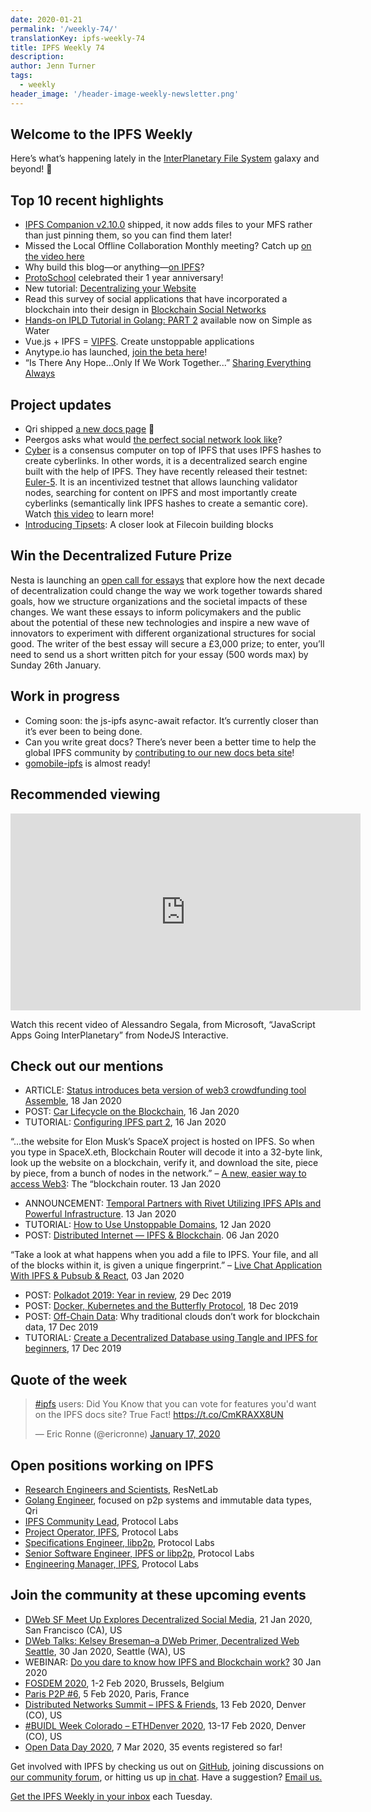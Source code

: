 ```yaml
---
date: 2020-01-21
permalink: '/weekly-74/'
translationKey: ipfs-weekly-74
title: IPFS Weekly 74
description:
author: Jenn Turner
tags:
  - weekly
header_image: '/header-image-weekly-newsletter.png'
---
```


## Welcome to the IPFS Weekly

Here’s what’s happening lately in the [InterPlanetary File System](https://ipfs.io/) galaxy and beyond! 🚀

## Top 10 recent highlights

- [IPFS Companion v2.10.0](https://github.com/ipfs-shipyard/ipfs-companion/releases/tag/v2.10.0) shipped, it now adds files to your MFS rather than just pinning them, so you can find them later!
- Missed the Local Offline Collaboration Monthly meeting? Catch up [on the video here](https://www.youtube.com/watch?v=JNdVzO4YXZY&feature=youtu.be)
- Why build this blog—or anything—[on IPFS](http://teetotality.blog/posts/why-ipfs/)?
- [ProtoSchool](https://twitter.com/ProtoSchool/status/1217288554650505217?s=20) celebrated their 1 year anniversary!
- New tutorial: [Decentralizing your Website](https://towardsdatascience.com/decentralizing-your-website-f5bca765f9ed)
- Read this survey of social applications that have incorporated a blockchain into their design in [Blockchain Social Networks](https://medium.com/@jaygraber/blockchain-social-networks-c941fb337970)
- [Hands-on IPLD Tutorial in Golang: PART 2](https://simpleaswater.com/hands-on-ipld-tutorial-in-golang-2/) available now on Simple as Water
- Vue.js + IPFS = [VIPFS](https://github.com/Ideea-inc/vipfs). Create unstoppable applications
- Anytype.io has launched, [join the beta here](https://www.anytype.io/)!
- “Is There Any Hope…Only If We Work Together...” [Sharing Everything Always](https://medium.com/@tjayrush/simple-undeniable-facts-2e74f0e71bd5)

## Project updates

- Qri shipped [a new docs page](https://qri.io/docs/) 🎉
- Peergos asks what would [the perfect social network look like](https://peergos.org/posts/perfect-social-network)?
- [Cyber](https://cyber.page/) is a consensus computer on top of IPFS that uses IPFS hashes to create cyberlinks. In other words, it is a decentralized search engine built with the help of IPFS. They have recently released their testnet: [Euler-5](https://github.com/cybercongress/cyberd/releases). It is an incentivized testnet that allows launching validator nodes, searching for content on IPFS and most importantly create cyberlinks (semantically link IPFS hashes to create a semantic core). Watch [this video](https://www.youtube.com/watch?v=RS6w6wiAag4) to learn more!
- [Introducing Tipsets](https://filecoin.io/blog/tipsets-family-based-approach-to-consensus/): A closer look at Filecoin building blocks

## Win the Decentralized Future Prize

Nesta is launching an [open call for essays](https://www.nesta.org.uk/blog/decentralised-future-prize/) that explore how the next decade of decentralization could change the way we work together towards shared goals, how we structure organizations and the societal impacts of these changes. We want these essays to inform policymakers and the public about the potential of these new technologies and inspire a new wave of innovators to experiment with different organizational structures for social good. The writer of the best essay will secure a £3,000 prize; to enter, you’ll need to send us a short written pitch for your essay (500 words max) by Sunday 26th January.

## Work in progress

- Coming soon: the js-ipfs async-await refactor. It’s currently closer than it’s ever been to being done.
- Can you write great docs? There’s never been a better time to help the global IPFS community by [contributing to our new docs beta site](https://docs.ipfs.io/project/contribute/#documentation)!
- [gomobile-ipfs](https://github.com/ipfs/go-ipfs-api/pull/202) is almost ready!

## Recommended viewing

<iframe width="560" height="315" src="https://www.youtube.com/embed/OY-YnkVHJcc" frameborder="0" allow="accelerometer; autoplay; encrypted-media; gyroscope; picture-in-picture" allowfullscreen></iframe>

Watch this recent video of Alessandro Segala, from Microsoft, “JavaScript Apps Going InterPlanetary” from NodeJS Interactive.

## Check out our mentions

- ARTICLE: [Status introduces beta version of web3 crowdfunding tool Assemble](https://www.cryptoninjas.net/2020/01/18/status-introduces-beta-version-of-web3-crowdfunding-tool-assemble/), 18 Jan 2020
- POST: [Car Lifecycle on the Blockchain](https://medium.com/@dmitriykim/car-lifecycle-on-the-blockchain-e57dc91424fd), 16 Jan 2020
- TUTORIAL: [Configuring IPFS part 2](https://dev.to/azwyane/configuring-ipfs-part-2-227c), 16 Jan 2020

“...the website for Elon Musk’s SpaceX project is hosted on IPFS. So when you type in SpaceX.eth, Blockchain Router will decode it into a 32-byte link, look up the website on a blockchain, verify it, and download the site, piece by piece, from a bunch of nodes in the network.” – [A new, easier way to access Web3](https://decrypt.co/16524/a-new-easier-way-to-access-web3-the-blockchain-router): The “blockchain router. 13 Jan 2020

- ANNOUNCEMENT: [Temporal Partners with Rivet Utilizing IPFS APIs and Powerful Infrastructure](https://medium.com/temporal-cloud/temporal-partners-with-rivet-utilizing-ipfs-apis-and-powerful-infrastructure-b463721264b0). 13 Jan 2020
- TUTORIAL: [How to Use Unstoppable Domains](https://medium.com/tuneintodetuned/c%C3%B3mo-usar-unstoppable-domains-96ef25f3a891), 12 Jan 2020
- POST: [Distributed Internet — IPFS & Blockchain](https://medium.com/@info_15033/distributed-internet-ipfs-blockchain-f37f8eec020c). 06 Jan 2020

“Take a look at what happens when you add a file to IPFS. Your file, and all of the blocks within it, is given a unique fingerprint.” – [Live Chat Application With IPFS & Pubsub & React](https://medium.com/@rajesh.t_91497/live-chat-application-with-ipfs-pubsub-react-cd20d3c4bccd), 03 Jan 2020

- POST: [Polkadot 2019: Year in review](https://medium.com/polkadot-network/polkadot-2019-year-in-review-8c852ef42668), 29 Dec 2019
- POST: [Docker, Kubernetes and the Butterfly Protocol](https://medium.com/butterfly-protocol/docker-kubernetes-and-the-butterfly-protocol-9ca67b2d5a01), 18 Dec 2019
- POST: [Off-Chain Data](https://medium.com/pinata/off-chain-data-63bca5a9c266): Why traditional clouds don’t work for blockchain data, 17 Dec 2019
- TUTORIAL: [Create a Decentralized Database using Tangle and IPFS for beginners](https://medium.com/coinmonks/create-a-database-using-tangle-and-ipfs-for-beginners-5cd5228ba830), 17 Dec 2019

## Quote of the week

<blockquote class="twitter-tweet"><p lang="en" dir="ltr"><a href="https://twitter.com/hashtag/ipfs?src=hash&amp;ref_src=twsrc%5Etfw">#ipfs</a> users: Did You Know that you can vote for features you&#39;d want on the IPFS docs site? True Fact! <a href="https://t.co/CmKRAXX8UN">https://t.co/CmKRAXX8UN</a></p>&mdash; Eric Ronne (@ericronne) <a href="https://twitter.com/ericronne/status/1218209237676982272?ref_src=twsrc%5Etfw">January 17, 2020</a></blockquote> <script async src="https://platform.twitter.com/widgets.js" charset="utf-8"></script>

## Open positions working on IPFS

- [Research Engineers and Scientists](https://research.protocol.ai/posts/201912-resnetlab-launch/), ResNetLab
- [Golang Engineer](https://twitter.com/qri_io/status/1207709551828635656?s=20), focused on p2p systems and immutable data types, Qri
- [IPFS Community Lead](https://jobs.lever.co/protocol/71c4a9b9-af90-4ce9-9dba-8b72507997bf), Protocol Labs
- [Project Operator, IPFS](https://jobs.lever.co/protocol/135cecff-ecc4-49ca-b516-61b63fd4d9ef), Protocol Labs
- [Specifications Engineer, libp2p](https://jobs.lever.co/protocol/0ee37e17-5fb3-4b0f-8559-e5fca363e268), Protocol Labs
- [Senior Software Engineer, IPFS or libp2p](https://jobs.lever.co/protocol/82793e56-124f-484c-bf13-357ef0b45bc6), Protocol Labs
- [Engineering Manager, IPFS](https://jobs.lever.co/protocol/3f0787e8-58b3-4122-a1ea-424561d2658f), Protocol Labs

## Join the community at these upcoming events

- [DWeb SF Meet Up Explores Decentralized Social Media](https://www.meetup.com/dwebsf/events/267899235/?rv=ea1_v2&_xtd=gatlbWFpbF9jbGlja9oAJDA0MjNkYjZkLWEyYWEtNGY1YS1iY2QwLTM3YjhjNDU3NTdlZQ), 21 Jan 2020, San Francisco (CA), US
- [DWeb Talks: Kelsey Breseman–a DWeb Primer, Decentralized Web Seattle](https://www.meetup.com/ProtoSchool-Seattle-Learn-to-Make-the-Decentralized-Web/events/267123900/), 30 Jan 2020, Seattle (WA), US
- WEBINAR: [Do you dare to know how IPFS and Blockchain work?](https://marketing.createsend1.com/t/ViewEmail/y/1D97557C38316695) 30 Jan 2020
- [FOSDEM 2020](https://fosdem.org/2020/), 1-2 Feb 2020, Brussels, Belgium
- [Paris P2P #6](https://p2p.paris/en/event/monthly-6/), 5 Feb 2020, Paris, France
- [Distributed Networks Summit – IPFS & Friends](https://www.eventbrite.com/e/distributed-networks-summit-ipfs-friends-tickets-86959928487), 13 Feb 2020, Denver (CO), US
- [#BUIDL Week Colorado – ETHDenver 2020](https://www.ethdenver.com/buidlweek/), 13-17 Feb 2020, Denver (CO), US
- [Open Data Day 2020](https://opendataday.org/), 7 Mar 2020, 35 events registered so far!

Get involved with IPFS by checking us out on [GitHub](https://github.com/ipfs), joining discussions on [our community forum](https://discuss.ipfs.io/), or hitting us up [in chat](https://riot.im/app/#/room/#ipfs:matrix.org). Have a suggestion? [Email us.](mailto:newsletter@ipfs.io)

[Get the IPFS Weekly in your inbox](https://ipfs.us4.list-manage.com/subscribe?u=25473244c7d18b897f5a1ff6b&id=cad54b2230) each Tuesday.
